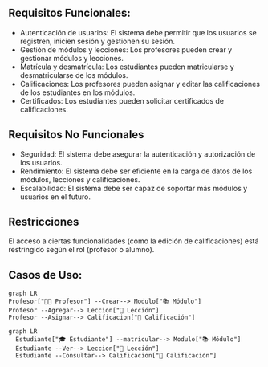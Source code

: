 ## Requisitos Funcionales:

- Autenticación de usuarios: El sistema debe permitir que los usuarios se registren, inicien sesión y gestionen su sesión.
- Gestión de módulos y lecciones: Los profesores pueden crear y gestionar módulos y lecciones.
- Matrícula y desmatrícula: Los estudiantes pueden matricularse y desmatricularse de los módulos.
- Calificaciones: Los profesores pueden asignar y editar las calificaciones de los estudiantes en los módulos.
- Certificados: Los estudiantes pueden solicitar certificados de calificaciones.

## Requisitos No Funcionales

- Seguridad: El sistema debe asegurar la autenticación y autorización de los usuarios.
- Rendimiento: El sistema debe ser eficiente en la carga de datos de los módulos, lecciones y calificaciones.
- Escalabilidad: El sistema debe ser capaz de soportar más módulos y usuarios en el futuro.

## Restricciones

El acceso a ciertas funcionalidades (como la edición de calificaciones) está restringido según el rol (profesor o alumno).

## Casos de Uso:

```mermaid
graph LR
Profesor["👨‍🏫 Profesor"] --Crear--> Modulo["📚 Módulo"]
Profesor --Agregar--> Leccion["📖 Lección"]
Profesor --Asignar--> Calificacion["📝 Calificación"]
```

```mermaid
graph LR
  Estudiante["🎓 Estudiante"] --matricular--> Modulo["📚 Módulo"]
  Estudiante --Ver--> Leccion["📖 Lección"]
  Estudiante --Consultar--> Calificacion["📝 Calificación"]
```
